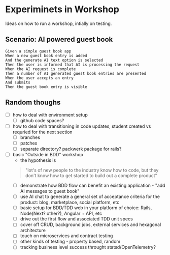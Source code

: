 # Experiminets in Workshop

Ideas on how to run a workshop, intially on testing.

## Scenario: AI powered guest book

```gherkin
Given a simple guest book app
When a new guest book entry is added
And the generate AI text option is selected
Then the user is informed that AI is processing the request
When the AI request is complete
Then a number of AI generated guest book entries are presented
When the user accepts an entry
And submits
Then the guest book entry is visible
```

## Random thoughs

- [ ] how to deal with environment setup
    - [ ] github code spaces?
- [ ] how to deal with transitioning in code updates, student created vs
  requried for the next section
    - [ ] branches
    - [ ] patches
    - [ ] separate directory? packwerk package for rails?
- [ ] basic "Outside in BDD" workshop
    - the hypothesis is
    > "lot's of new people to the industry know how to code, but they don't
    > know how to get started to build out a complete product"
    - [ ] demonstrate how BDD flow can benefit an existing application - "add
      AI messages to guest book"
    - [ ] use AI chat to generate a general set of acceptance criteria for the
      product: blog, marketplace, social platform, etc
    - [ ] basic setup for BDD/TDD web in your platform of choice: Rails,
      Node(Next? other?), Angular + API, etc
    - [ ] drive out the first flow and associated TDD unit specs
    - [ ] cover off CRUD, background jobs, external services and hexagonal
      architecture
    - [ ] touch on microservices and contract testing
    - [ ] other kinds of testing - property based, random
    - [ ] tracking business level success throught statsd/OpenTelemetry?
